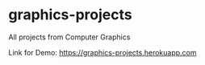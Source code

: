# graphics-projects
All projects from Computer Graphics

Link for Demo: https://graphics-projects.herokuapp.com

